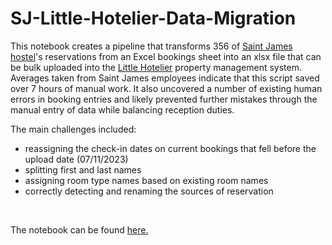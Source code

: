# SJ-Little-Hotelier-Data-Migration

This notebook creates a pipeline that transforms 356 of [Saint James hostel](https://www.saint-james-hostel.co.uk)'s reservations from an Excel bookings sheet into an xlsx file that can be bulk uploaded into the [Little Hotelier](https://www.littlehotelier.com) property management system. Averages taken from Saint James employees indicate that this script saved over 7 hours of manual work. It also uncovered a number of existing human errors in booking entries and likely prevented further mistakes through the manual entry  of data while balancing reception duties. 

The main challenges included:

- reassigning the check-in dates on current bookings that fell before the upload date (07/11/2023)
- splitting first and last names
- assigning room type names based on existing room names
- correctly detecting and renaming the sources of reservation

<br/>

The notebook can be found [here.](SJ_Little_Hotelier_Data_Migration.ipynb)
